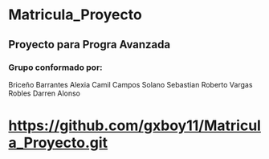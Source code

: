 # Matricula_Proyecto
## Proyecto para Progra Avanzada

### Grupo conformado por:
Briceño Barrantes Alexia Camil
Campos Solano Sebastian Roberto
Vargas Robles Darren Alonso

# https://github.com/gxboy11/Matricula_Proyecto.git
